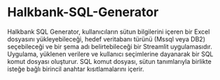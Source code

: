 # Halkbank-SQL-Generator

Halkbank SQL Generator, kullanıcıların sütun bilgilerini içeren bir Excel dosyasını yükleyebileceği, hedef veritabanı türünü (Mssql veya DB2) seçebileceği ve bir şema adı belirtebileceği bir Streamlit uygulamasıdır. Uygulama, yüklenen verilere ve kullanıcı seçimlerine dayanarak bir SQL komut dosyası oluşturur. SQL komut dosyası, sütun tanımlarıyla birlikte isteğe bağlı birincil anahtar kısıtlamalarını içerir.
